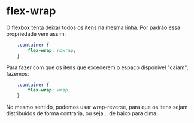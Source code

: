 # flex-wrap

O flexbox tenta deixar todos os itens na mesma linha.
Por padrão essa propriedade vem assim:

```CSS
    .container {
        flex-wrap: nowrap;
    }
```

Para fazer com que os itens que excederem o espaço disponível "caiam", fazemos:

```CSS
    .container {
        flex-wrap: wrap;
    }
```

No mesmo sentido, podemos usar wrap-reverse, para que os itens sejam distribuídos de forma contraria, ou seja... de baixo para cima.
